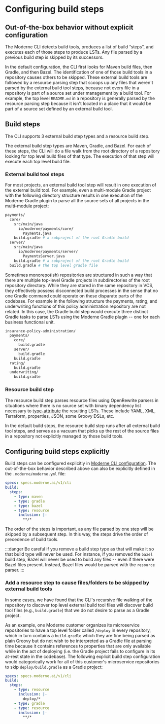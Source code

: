 # Configuring build steps

## Out-of-the-box behavior without explicit configuration

The Moderne CLI detects build tools, produces a list of build “steps”, and executes each of those steps to produce LSTs. Any file parsed by a previous build step is skipped by its successors.

In the default configuration, the CLI first looks for Maven build files, then Gradle, and then Bazel. The identification of one of those build tools in a repository causes others to be skipped. These external build tools are followed by a resource parsing step that scoops up any files that weren't parsed by the external build tool steps, because not every file in a repository is part of a source set under management by a build tool. For example, the top level `README.md` in a repository is generally parsed by the resource parsing step because it isn't located in a place that it would be part of a source set defined by an external build tool.

## Build steps

The CLI supports 3 external build step types and a resource build step.

The external build step types are Maven, Gradle, and Bazel. For each of these steps, the CLI will do a file walk from the root directory of a repository looking for top level build files of that type. The execution of that step will execute each top level build file.

### External build tool steps

For most projects, an external build tool step will result in one execution of the external build tool. For example, even a multi-module Gradle project with the following directory structure results in one execution of the Moderne Gradle plugin to parse all the source sets of all projects in the multi-module project:

```bash
payments/
  core/
    src/main/java
      io/moderne/payments/core/
        Payments.java
    build.gradle # a subproject of the root Gradle build
  server/
    src/main/java
      io/moderne/payments/server/
        PaymentsServer.java
    build.gradle # a subproject of the root Gradle build
  build.gradle # the top level gradle file
```

Sometimes monorepo(ish) repositories are structured in such a way that there are multiple top-level Gradle projects in subdirectories of the root repository directory. While they are stored in the same repository in VCS, they effectively possess disconnected build processes in the sense that no one Gradle command could operate on these disparate parts of the codebase. For example in the following structure the payments, rating, and underwriting functions of this policy administration repository are not related. In this case, the Gradle build step would execute three distinct Gradle tasks to parse LSTs using the Moderne Gradle plugin -- one for each business functional unit.

```bash
insurance-policy-administration/
  payments/
    core/
      build.gradle
    server/
      build.gradle
    build.gradle
  rating/
    build.gradle
  underwriting/
    build.gradle
```

### Resource build step

The resource build step parses resource files using OpenRewrite parsers in situations where there is no source set with binary dependency list necessary to [type-attribute](https://docs.openrewrite.org/concepts-and-explanations/lossless-semantic-trees) the resulting LSTs. These include YAML, XML, Terraform, properties, JSON, some Groovy DSLs, etc.

In the default build steps, the resource build step runs after all external build tool steps, and serves as a vacuum that picks up the rest of the source files in a repository not explicitly managed by those build tools.

## Configuring build steps explicitly

Build steps can be configured explicitly in [Moderne CLI configuration](./layer-config-cli.md). The out-of-the-box behavior described above can also be explicitly defined in the `.moderne/moderne.yml` file:

```yaml
specs: specs.moderne.ai/v1/cli
build:
  steps:
    - type: maven
    - type: gradle
    - type: bazel
    - type: resource
      inclusion: |-
        **/*
```

The order of the steps is important, as any file parsed by one step will be skipped by a subsequent step. In this way, the steps drive the order of precedence of build tools.

:::danger
Be careful if you remove a build step type as that will make it so that build type will never be used. For instance, if you removed the `bazel` build step, Bazel will never be used to build any files -- even if there were Bazel files present. Instead, Bazel files would be parsed with the `resource` parser.
:::

### Add a resource step to cause files/folders to be skipped by external build tools

In some cases, we have found that the CLI's recursive file walking of the repository to discover top level external build tool files will discover build tool files (e.g., `build.gradle`) that we do not desire to parse as a Gradle project.

As an example, one Moderne customer organizes its microservice repositories to have a top level folder called `/deploy` in every repository, which in turn contains a `build.gradle` which they are fine being parsed as plain Groovy but do not wish to be interpreted as a Gradle file at parsing time because it contains references to properties that are only available while in the act of deploying (i.e. the Gradle project fails to configure in its at-rest state in the codebase). The following explicit build step configuration would categorically work for all of this customer's microservice repositories to skip `deploy/build.gradle` as a Gradle project:

```yaml
specs: specs.moderne.ai/v1/cli
build:
  steps:
    - type: resource
      inclusion: |-
        deploy/*
    - type: gradle
    - type: resource
      inclusion: |-
        **/*
```
